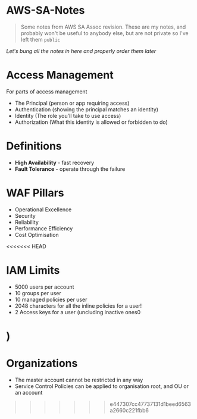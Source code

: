 # AWS-SA-Notes
> Some notes from AWS SA Assoc revision. These are my notes, and probably won't be useful to anybody else, but are not private so I've left them `public`

_Let's bung all the notes in here and properly order them later_

# Access Management

For parts of access management

- The Principal (person or app requiring access)  
- Authentication (showing the principal matches an identity)
- Identity (The role you'll take to use access)
- Authorization (What this identity is allowed or forbidden to do)

# Definitions

- __High Availability__ - fast recovery
- __Fault Tolerance__ - operate through the failure

# WAF Pillars

- Operational Excellence
- Security
- Reliability
- Performance Efficiency
- Cost Optimisation

<<<<<<< HEAD

# IAM Limits

- 5000 users per account
- 10 groups per user
- 10 managed policies per user
- 2048 characters for all the inline policies for a user!
- 2 Access keys for a user (uncluding inactive ones0

)
=======
# Organizations

- The master account cannot be restricted in any way
- Service Control Policies can be applied to organisation root, and OU or an account

>>>>>>> e447307cc47737131d1beed6563a2660c221fbb6

